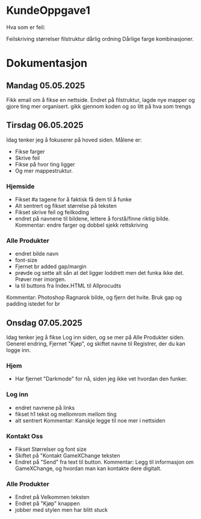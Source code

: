 # KundeOppgave1

Hva som er feil:

Feilskriving
størrelser
filstruktur
dårlig ordning
Dårlige farge kombinasjoner.

# Dokumentasjon

## Mandag 05.05.2025
Fikk email om å fikse en nettside. 
Endret på filstruktur, lagde nye mapper og gjore ting mer organisert.
gikk gjennom koden og so litt på hva som trengs

## Tirsdag 06.05.2025
Idag tenker jeg å fokuserer på hoved siden. Målene er:
* Fikse farger
* Skrive feil 
* Fikse på hvor ting ligger 
* Og mer mappestruktur.

### Hjemside
* Fikset #a tagene for å faktisk få dem til å funke 
* Alt sentrert og fikset størrelse på teksten
* Fikset skrive feil og feilkoding
* endret på navnene til bildene, lettere å forstå/finne riktig bilde.
Kommentar: endre farger og dobbel sjekk rettskriving

### Alle Produkter
* endret bilde navn
* font-size
* Fjernet br added gap/margin
* prøvde og sette alt sån at det ligger loddrett men det funka ikke det. Prøver mer imorgen.
* la til buttons fra Index.HTML til Allprocudts

Kommentar: Photoshop Ragnarok bilde, og fjern det hvite. Bruk gap og padding istedet for br

## Onsdag 07.05.2025
Idag tenker jeg å fikse Log inn siden, og se mer på Alle Produkter siden.
Generel endring, Fjernet "Kjøp", og skiftet navne til Registrer, der du kan logge inn.

### Hjem
* Har fjernet "Darkmode" for nå, siden jeg ikke vet hvordan den funker.

### Log inn
* endret navnene på links
* fikset h1 tekst og mellomrom mellom ting
* alt sentrert
Kommentar: Kanskje legge til noe mer i nettsiden

### Kontakt Oss
* Fikset Størrelser og font size
* Skiftet på "Kontakt GameXChange teksten
* Endret på "Send" fra text til button.
Kommentar: Legg til informasjon om GameXChange, og hvordan man kan kontakte dere digitalt.

### Alle Produkter
* Endret på Velkommen teksten
* Endret på "Kjøp" knappen
* jobber med stylen men har blitt stuck
